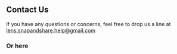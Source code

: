 ## Contact Us

If you have any questions or concerns, feel free to drop us a line at [lens.snapandshare.help@gmail.com](mailto://lens.snapandshare.help@gmail.com)

### Or here

